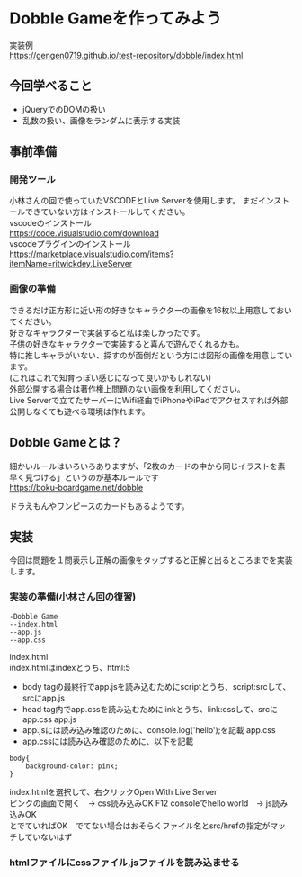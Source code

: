 # Dobble Gameを作ってみよう
実装例  
https://gengen0719.github.io/test-repository/dobble/index.html

## 今回学べること
- jQueryでのDOMの扱い
- 乱数の扱い、画像をランダムに表示する実装

## 事前準備
### 開発ツール
小林さんの回で使っていたVSCODEとLive Serverを使用します。
まだインストールできていない方はインストールしてください。  
vscodeのインストール  
https://code.visualstudio.com/download  
vscodeプラグインのインストール  
https://marketplace.visualstudio.com/items?itemName=ritwickdey.LiveServer  
  
### 画像の準備
できるだけ正方形に近い形の好きなキャラクターの画像を16枚以上用意しておいてください。  
好きなキャラクターで実装すると私は楽しかったです。  
子供の好きなキャラクターで実装すると喜んで遊んでくれるかも。  
特に推しキャラがいない、探すのが面倒だという方には図形の画像を用意しています。  
(これはこれで知育っぽい感じになって良いかもしれない)  
外部公開する場合は著作権上問題のない画像を利用してください。  
Live Serverで立てたサーバーにWifi経由でiPhoneやiPadでアクセスすれば外部公開しなくても遊べる環境は作れます。  

## Dobble Gameとは？
細かいルールはいろいろありますが、「2枚のカードの中から同じイラストを素早く見つける」というのが基本ルールです  
https://boku-boardgame.net/dobble
  
ドラえもんやワンピースのカードもあるようです。  

## 実装
今回は問題を１問表示し正解の画像をタップすると正解と出るところまでを実装します。
### 実装の準備(小林さん回の復習)
```
-Dobble Game
--index.html
--app.js
--app.css
```
index.html  
index.htmlはindexとうち、html:5
- body tagの最終行でapp.jsを読み込むためにscriptとうち、script:srcして、srcにapp.js
- head tag内でapp.cssを読み込むためにlinkとうち、link:cssして、srcにapp.css
app.js
- app.jsには読み込み確認のために、console.log('hello');を記載
app.css
- app.cssには読み込み確認のために、以下を記載
```
body{
    background-color: pink;
}
```
index.htmlを選択して、右クリックOpen With Live Server  
ピンクの画面で開く　-> css読み込みOK F12 consoleでhello world　-> js読み込みOK  
とでていればOK　でてない場合はおそらくファイル名とsrc/hrefの指定がマッチしていないはず  

### htmlファイルにcssファイル,jsファイルを読み込ませる

